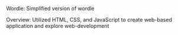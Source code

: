 Wordle:
Simplified version of wordle 

Overview:
Utilized HTML, CSS, and JavaScript to create web-based application and explore web-development

